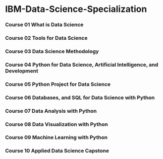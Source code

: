 # **IBM-Data-Science-Specialization**

### Course 01 What is Data Science
### Course 02 Tools for Data Science
### Course 03 Data Science Methodology
### Course 04 Python for Data Science, Artificial Intelligence, and Development
### Course 05 Python Project for Data Science
### Course 06 Databases, and SQL for Data Science with Python
### Course 07 Data Analysis with Python
### Course 08 Data Visualization with Python
### Course 09 Machine Learning with Python
### Course 10 Applied Data Science Capstone

